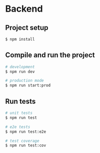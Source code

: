 # Backend

## Project setup

```bash
$ npm install
```

## Compile and run the project

```bash
# development
$ npm run dev

# production mode
$ npm run start:prod
```

## Run tests

```bash
# unit tests
$ npm run test

# e2e tests
$ npm run test:e2e

# test coverage
$ npm run test:cov
```
